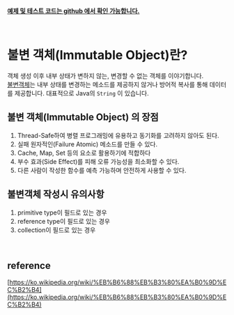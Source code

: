 [**예제 및 테스트 코드는 github 에서 확인 가능합니다.**](https://github.com/limwoobin/blog-code-example/tree/master/java-grouping-example)

<br>

# 불변 객체(Immutable Object)란?

객체 생성 이후 내부 상태가 변하지 않는, 변경할 수 없는 객체를 이야기합니다.  
<u>불변객체</u>는 내부 상태를 변경하는 메소드를 제공하지 않거나 방어적 복사를 통해 데이터를 제공합니다. 대표적으로 Java의 `String` 이 있습니다.

## 불변 객체(Immutable Object) 의 장점

1. Thread-Safe하여 병렬 프로그래밍에 유용하고 동기화를 고려하지 않아도 된다.
2. 실패 원자적인(Failure Atomic) 메소드를 만들 수 있다.
3. Cache, Map, Set 등의 요소로 활용하기에 적합하다
4. 부수 효과(Side Effect)를 피해 오류 가능성을 최소화할 수 있다.
5. 다른 사람이 작성한 함수를 예측 가능하며 안전하게 사용할 수 있다.

## 불변객체 작성시 유의사항

1. primitive type이 필드로 있는 경우
2. reference type이 필드로 있는 경우
3. collection이 필드로 있는 경우

<br>

## reference

[https://ko.wikipedia.org/wiki/%EB%B6%88%EB%B3%80%EA%B0%9D%EC%B2%B4](https://ko.wikipedia.org/wiki/%EB%B6%88%EB%B3%80%EA%B0%9D%EC%B2%B4)
